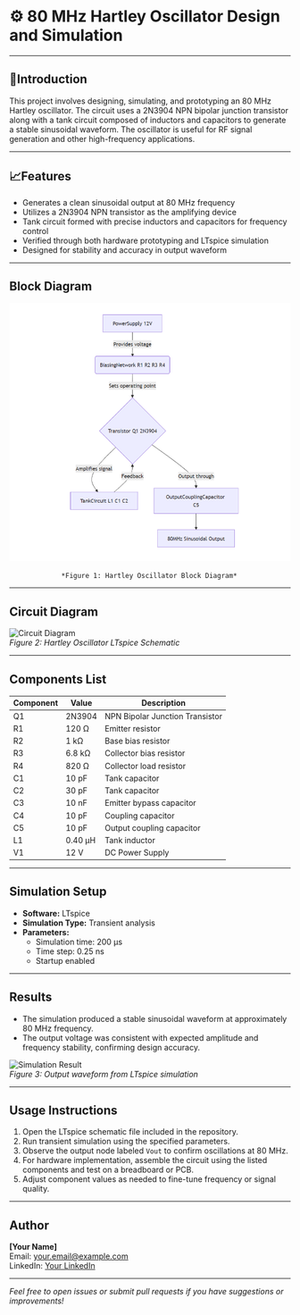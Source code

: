 # ⚙️ 80 MHz Hartley Oscillator Design and Simulation

---

## 📌Introduction
This project involves designing, simulating, and prototyping an 80 MHz Hartley oscillator. The circuit uses a 2N3904 NPN bipolar junction transistor along with a tank circuit composed of inductors and capacitors to generate a stable sinusoidal waveform. The oscillator is useful for RF signal generation and other high-frequency applications.

---

## 📈Features
- Generates a clean sinusoidal output at 80 MHz frequency  
- Utilizes a 2N3904 NPN transistor as the amplifying device  
- Tank circuit formed with precise inductors and capacitors for frequency control  
- Verified through both hardware prototyping and LTspice simulation  
- Designed for stability and accuracy in output waveform  

---

## Block Diagram
<!-- Replace with your block diagram image -->
<p align="center">
  <img src="Project_Essentials/Block_Diagram_Oscillator-Circuit.png" width="750" alt="UART IP Block Diagram">
</p>

                 *Figure 1: Hartley Oscillator Block Diagram*

---

## Circuit Diagram
![Circuit Diagram](7626e1b3-8c91-47d3-a5dd-8720e006eb38.png)  
*Figure 2: Hartley Oscillator LTspice Schematic*

---

## Components List

| Component | Value    | Description                        |
| --------- | -------- | -------------------------------- |
| Q1        | 2N3904   | NPN Bipolar Junction Transistor  |
| R1        | 120 Ω    | Emitter resistor                  |
| R2        | 1 kΩ     | Base bias resistor                |
| R3        | 6.8 kΩ   | Collector bias resistor           |
| R4        | 820 Ω    | Collector load resistor           |
| C1        | 10 pF    | Tank capacitor                   |
| C2        | 30 pF    | Tank capacitor                   |
| C3        | 10 nF    | Emitter bypass capacitor          |
| C4        | 10 pF    | Coupling capacitor                |
| C5        | 10 pF    | Output coupling capacitor         |
| L1        | 0.40 μH  | Tank inductor                    |
| V1        | 12 V     | DC Power Supply                  |

---

## Simulation Setup

- **Software:** LTspice  
- **Simulation Type:** Transient analysis  
- **Parameters:**  
  - Simulation time: 200 μs  
  - Time step: 0.25 ns  
  - Startup enabled  

---

## Results

- The simulation produced a stable sinusoidal waveform at approximately 80 MHz frequency.  
- The output voltage was consistent with expected amplitude and frequency stability, confirming design accuracy.  

<!-- You can add waveform screenshots here -->
![Simulation Result](simulation_result.png)  
*Figure 3: Output waveform from LTspice simulation*

---

## Usage Instructions

1. Open the LTspice schematic file included in the repository.  
2. Run transient simulation using the specified parameters.  
3. Observe the output node labeled `Vout` to confirm oscillations at 80 MHz.  
4. For hardware implementation, assemble the circuit using the listed components and test on a breadboard or PCB.  
5. Adjust component values as needed to fine-tune frequency or signal quality.

---

## Author

**[Your Name]**  
Email: your.email@example.com  
LinkedIn: [Your LinkedIn](https://www.linkedin.com/in/yourprofile)  

---

*Feel free to open issues or submit pull requests if you have suggestions or improvements!*
